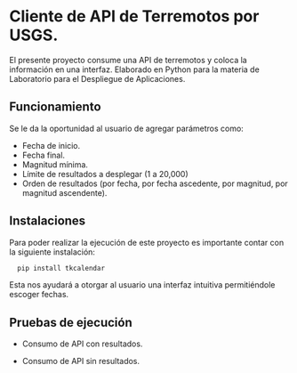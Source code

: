 # Cliente de API de Terremotos por USGS.

El presente proyecto consume una API de terremotos y coloca la información en una interfaz. Elaborado en Python para la materia de Laboratorio para el Despliegue de Aplicaciones. 

## Funcionamiento

Se le da la oportunidad al usuario de agregar parámetros como:
- Fecha de inicio.
- Fecha final.
- Magnitud mínima.
- Límite de resultados a desplegar (1 a 20,000)
- Orden de resultados (por fecha, por fecha ascedente, por magnitud, por magnitud ascendente).

## Instalaciones

Para poder realizar la ejecución de este proyecto es importante contar con la siguiente instalación:
``` bash
  pip install tkcalendar
```
Esta nos ayudará a otorgar al usuario una interfaz intuitiva permitiéndole escoger fechas.

## Pruebas de ejecución
- Consumo de API con resultados.

- Consumo de API sin resultados.